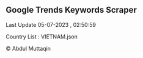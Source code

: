 

## Google Trends Keywords Scraper 
 
Last Update 05-07-2023 , 02:50:59

Country List :
VIETNAM.json



© Abdul Muttaqin 
